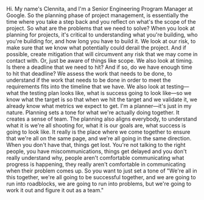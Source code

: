 
Hi. My name's Clennita, and I'm a Senior Engineering Program Manager at Google. So the planning phase of project management, is essentially the time where you take a step back and you reflect on what's the scope of the project. So what are the problems that we need to solve? When you look at planning for projects, it's critical to understanding what you're building, who you're building for, and how long you have to build it. We look at our risk, to make sure that we know what potentially could derail the project. And if possible, create mitigation that will circumvent any risk that we may come in contact with. Or, just be aware of things like scope. We also look at timing. Is there a deadline that we need to hit? And if so, do we have enough time to hit that deadline? We assess the work that needs to be done, to understand if the work that needs to be done in order to meet the requirements fits into the timeline that we have. We also look at testing—what the testing plan looks like, what is success going to look like—so we know what the target is so that when we hit the target and we validate it, we already know what metrics we expect to get. I'm a planner—it's just in my nature. Planning sets a tone for what we're actually doing together. It creates a sense of team. The planning also aligns everybody, to understand what it is we're all shooting for, what it is our goals are, what success is going to look like. It really is the place where we come together to ensure that we're all on the same page, and we're all going in the same direction. When you don't have that, things get lost. You're not talking to the right people, you have miscommunications, things get delayed and you don't really understand why, people aren't comfortable communicating what progress is happening, they really aren't comfortable in communicating when their problem comes up. So you want to just set a tone of "We're all in this together, we're all going to be successful together, and we are going to run into roadblocks, we are going to run into problems, but we're going to work it out and figure it out as a team."